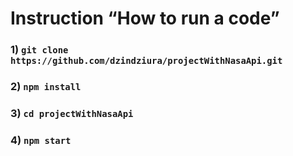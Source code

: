 # Instruction “How to run a code”

### 1) `git clone https://github.com/dzindziura/projectWithNasaApi.git`
### 2) `npm install`
### 3) `cd projectWithNasaApi`
### 4) `npm start`
